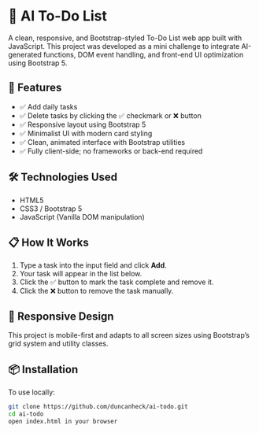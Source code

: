 # 🧠 AI To-Do List

A clean, responsive, and Bootstrap-styled To-Do List web app built with JavaScript. This project was developed as a mini challenge to integrate AI-generated functions, DOM event handling, and front-end UI optimization using Bootstrap 5.

## 🚀 Features

- ✅ Add daily tasks
- ✅ Delete tasks by clicking the ✅ checkmark or ❌ button
- ✅ Responsive layout using Bootstrap 5
- ✅ Minimalist UI with modern card styling
- ✅ Clean, animated interface with Bootstrap utilities
- ✅ Fully client-side; no frameworks or back-end required

## 🛠️ Technologies Used

- HTML5
- CSS3 / Bootstrap 5
- JavaScript (Vanilla DOM manipulation)

## 📋 How It Works

1. Type a task into the input field and click **Add**.
2. Your task will appear in the list below.
3. Click the ✅ button to mark the task complete and remove it.
4. Click the ❌ button to remove the task manually.

## 📱 Responsive Design

This project is mobile-first and adapts to all screen sizes using Bootstrap’s grid system and utility classes.

## 📦 Installation

To use locally:

```bash
git clone https://github.com/duncanheck/ai-todo.git
cd ai-todo
open index.html in your browser



